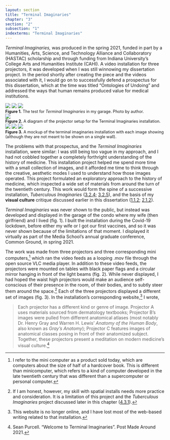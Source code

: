 ```yaml
---
layout: section
title: "Terminal Imaginaries"
chapter: "3"
section: "2"
subsection: "1"
indexterms: "Terminal Imaginaries"
---
```


<i>Terminal Imaginaries,</i> was produced in the spring 2021, funded in part by a Humanities, Arts, Science, and Technology Alliance and Collaboratory (HASTAC) scholarship and through funding from Indiana University’s College Arts and Humanities Institute (CAHI). A video installation for three projectors, it was developed when I was still winnowing my dissertation project. In the period shortly after creating the piece and the videos associated with it, I would go on to successfully defend a prospectus for this dissertation, which at the time was titled “Ontologies of Undoing” and addressed the ways that human remains produced value for medical institutions. 

<img id="terminalimaginarieslivetest" class="opaque image-large" src="{{ site.baseurl }}/assets/img/terminalimaginarieslivetest_full.jpg">

<img id="terminalimaginarieslivetest" class="transparent image-large" src="{{ site.baseurl }}/assets/img/terminalimaginarieslivetest.jpg">

<img id="terminalimaginarieslivetest" class="partially-opaque image-large" src="{{ site.baseurl }}/assets/img/terminalimaginarieslivetest_partial.jpg">

<div class="caption-font" style="font-size:.9em"><b>Figure 1.</b> The test for <i>Terminal Imaginaries</i> in my garage. Photo by author.</div>

<div class="card float-right half-width-image"><img id="terminalimaginariestopdown" src="{{ site.baseurl }}/assets/img/terminalimaginariestopdown.jpg">

<div class="caption-font" style="font-size:.9em"><b>Figure 2.</b> A diagram of the projector setup for the Terminal Imaginaries installation.</div>

<img id="terminalimaginariesallinone" class="opaque" src="{{ site.baseurl }}/assets/img/terminalimaginariesallinone_full.jpg">

<img id="terminalimaginariesallinone" class="transparent" src="{{ site.baseurl }}/assets/img/terminalimaginariesallinone.jpg">

<img id="terminalimaginariesallinone" class="partially-opaque" src="{{ site.baseurl }}/assets/img/terminalimaginariesallinone_partial.jpg">

<div class="caption-font" style="font-size:.9em"><b>Figure 3.</b>  A mockup of the terminal imaginaries installation with each image showing (although they are not meant to be shown on a single wall).</div></div>

The problems with that prospectus, and the <i>Terminal Imaginaries</i> installation, were similar: I was still being too vague in my approach, and I had not cobbled together a completely forthright understanding of the history of medicine. This installation project helped me spend more time with a small collection of images, and it afforded me time to think through the creative, aesthetic modes I used to understand how those images operated. This project formulated an exploratory approach to the history of medicine, which inspected a wide set of materials from around the turn of the twentieth century. This work would form the spine of a successive installation, <i>Tuberculous Imaginaries</i> (<a href="{{ site.baseurl }}/dissertation/3_2_4">3.2.4</a>; <a href="{{ site.baseurl }}/dissertation/3_2_5">3.2.5</a>), and the basis of my <span data-tooltip aria-haspopup="true" class="has-tip" data-disable-hover="false" tabindex="1" data-title="Visual culture refers to an interdisciplinary field that looks at the social construction of vision."><b>visual culture</b></span> critique discussed earlier in this dissertation (<a href="{{ site.baseurl }}/dissertation/1_1_2">1.1.2</a>; <a href="{{ site.baseurl }}/dissertation/2_1_2">2.1.2</a>).

<i>Terminal Imaginaries</i> was never shown to the public, but instead was developed and displayed in the garage of the condo where my wife (then girlfriend) and I lived (fig. 1). I built the installation during the Covid-19 lockdown, before either my wife or I got our first vaccines, and so it was never shown because of the limitations of that moment. I displayed it virtually as part of the Media School’s annual graduate conference, Common Ground, in spring 2021. 

The work was made from three projectors and three corresponding mini computers,[^fn1] which ran the video feeds as a looping .mov file through the open source VLC media player. In addition to these video feeds, the projectors were mounted on tables with black paper flags and a circular mirror hanging in front of the light beams (fig. 2). While never displayed, I had hoped the waist high projectors would make an audience self-conscious of their presence in the room, of their bodies, and to subtly steer them around the space.[^fn2] Each of the three projectors displayed a different set of images (fig. 3). In the installation’s corresponding website,[^fn3] I wrote, 

>Each projector has a different kind or genre of image. Projector A uses materials sourced from dermatology textbooks; Projector B’s images were pulled from different anatomical atlases (most notably Dr. Henry Gray and Warren H. Lewis’ <i>Anatomy of the Human Body</i>, also known as <i>Gray’s Anatomy</i>); Projector C features images of anatomical classes posing in front of their anatomized subject. Together, these projectors present a meditation on modern medicine’s visual culture.[^fn4]

<div class="style-divider">
 	<div class="line"></div>
</div>

[^fn1]: I refer to the mini computer as a product sold today, which are computers about the size of half of a hardcover book. This is different than minicomputer, which refers to a kind of computer developed in the late twentieth century that was different than a supercomputer or personal computer.

[^fn2]: If I am honest, however, my skill with spatial installs needs more practice and consideration. It is a limitation of this project and the <i>Tuberculous Imaginaries</i> project discussed later in this chapter (<a href="{{ site.baseurl }}/dissertation/4_3_1">4.3.1</a>).

[^fn3]: This website is no longer online, and I have lost most of the web-based writing related to that installation.

[^fn4]: Sean Purcell. “Welcome to Terminal Imaginaries”. Post Made Around 2021.